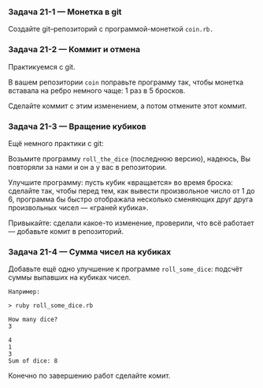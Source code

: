 ### Задача 21-1 — Монетка в git 

Создайте git–репозиторий с программой-монеткой `coin.rb.`


### Задача 21-2 — Коммит и отмена 

Практикуемся с git.

В вашем репозитории `coin` поправьте программу так, чтобы монетка вставала на ребро немного чаще: 1 раз в 5 бросков.

Сделайте коммит с этим изменением, а потом отмените этот коммит.


### Задача 21-3 — Вращение кубиков 

Ещё немного практики с git:

Возьмите программу `roll_the_dice` (последнюю версию), надеюсь, Вы повторяли за нами и он а у вас в репозитории.

Улучшите программу: пусть кубик «вращается» во время броска: сделайте так, чтобы перед тем, как вывести произвольное число от 1 до 6, программа бы быстро отображала несколько сменяющих друг друга произвольных чисел — «граней кубика».

Привыкайте: сделали какое-то изменение, проверили, что всё работает — добавьте комит в репозиторий.


### Задача 21-4 — Сумма чисел на кубиках 

Добавьте ещё одно улучшение к программе `roll_some_dice`: подсчёт суммы выпавших на кубиках чисел.
```
Например:

> ruby roll_some_dice.rb

How many dice?
3

4
1
3
Sum of dice: 8
```

Конечно по завершению работ сделайте комит.
